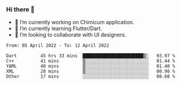 ### Hi there 👋

<!--
**devcat37/devcat37** is a ✨ _special_ ✨ repository because its `README.md` (this file) appears on your GitHub profile.-->


- 🔭 I’m currently working on Chimicum application.
- 🌱 I’m currently learning Flutter/Dart.
- 👯 I’m looking to collaborate with UI designers.
<!-- - 🤔 I’m looking for help with ... -->

<!--START_SECTION:waka-->

```text
From: 05 April 2022 - To: 12 April 2022

Dart         45 hrs 33 mins  ███████████████████████▒░   93.97 %
C++          41 mins         ▒░░░░░░░░░░░░░░░░░░░░░░░░   01.44 %
YAML         40 mins         ▒░░░░░░░░░░░░░░░░░░░░░░░░   01.40 %
XML          28 mins         ▒░░░░░░░░░░░░░░░░░░░░░░░░   00.98 %
Other        17 mins         ░░░░░░░░░░░░░░░░░░░░░░░░░   00.60 %
```

<!--END_SECTION:waka-->
